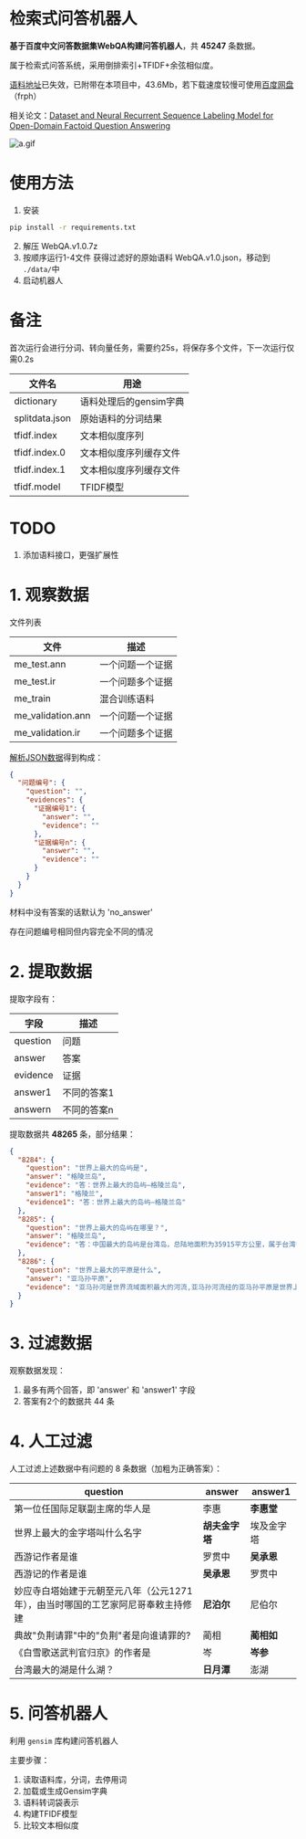 # 检索式问答机器人
**基于百度中文问答数据集WebQA构建问答机器人**，共 **45247** 条数据。

属于检索式问答系统，采用倒排索引+TFIDF+余弦相似度。

[语料地址](http://idl.baidu.com/WebQA.html)已失效，已附带在本项目中，43.6Mb，若下载速度较慢可使用[百度网盘](https://pan.baidu.com/s/1TKbyLOj1lRoFUa6mKl5sTw)（frph）

相关论文：[Dataset and Neural Recurrent Sequence Labeling Model for Open-Domain Factoid Question Answering](https://arxiv.org/abs/1607.06275)

![a.gif](https://i.loli.net/2020/07/20/JHS8yLPcGoszjKe.gif)

# 使用方法
1. 安装
```bash
pip install -r requirements.txt
```
2. 解压 WebQA.v1.0.7z
3. 按顺序运行1-4文件
获得过滤好的原始语料 WebQA.v1.0.json，移动到 `./data/`中
4. 启动机器人

# 备注
首次运行会进行分词、转向量任务，需要约25s，将保存多个文件，下一次运行仅需0.2s

|文件名|用途|
|--|--|
|dictionary|语料处理后的gensim字典|
|splitdata.json|原始语料的分词结果|
|tfidf.index|文本相似度序列|
|tfidf.index.0|文本相似度序列缓存文件|
|tfidf.index.1|文本相似度序列缓存文件|
|tfidf.model|TFIDF模型|

# TODO
1. 添加语料接口，更强扩展性



# 1. 观察数据

文件列表

|文件|描述|
|--|--|
|me_test.ann  |一个问题一个证据  |
|me_test.ir  |一个问题多个证据  |
|me_train  |混合训练语料  |
|me_validation.ann  | 一个问题一个证据 |
|me_validation.ir  |一个问题多个证据  |


[解析JSON数据](https://xercis.blog.csdn.net/article/details/107210644)得到构成：

```json
{
  "问题编号": {
    "question": "",
    "evidences": {
      "证据编号1": {
        "answer": "",
        "evidence": ""
      },
      "证据编号n": {
        "answer": "",
        "evidence": ""
      }
    }
  }
}
```

材料中没有答案的话默认为 'no_answer'


存在问题编号相同但内容完全不同的情况



# 2. 提取数据
提取字段有：

|字段|描述|
|--|--|
|question  |问题  |
|answer |答案  |
|evidence  |证据  |
|answer1 | 不同的答案1 |
|answern|不同的答案n  |

提取数据共 **48265** 条，部分结果：

```json
{
  "8284": {
    "question": "世界上最大的岛屿是",
    "answer": "格陵兰岛",
    "evidence": "答：世界上最大的岛屿—格陵兰岛",
    "answer1": "格陵兰",
    "evidence1": "答：世界上最大的岛屿—格陵兰岛"
  },
  "8285": {
    "question": "世界上最大的岛屿在哪里？",
    "answer": "格陵兰岛",
    "evidence": "答：中国最大的岛屿是台湾岛，总陆地面积为35915平方公里，属于台湾省；其次是海南岛，总陆地面积为32198平方公里，属于海南剩世界上最大的岛格陵兰岛（greenland）是世界最大岛，面积2,166,086平方公里(836,330平方哩)。在北美洲东北，北冰洋和大..."
  },
  "8286": {
    "question": "世界上最大的平原是什么",
    "answer": "亚马孙平原",
    "evidence": "亚马孙河是世界流域面积最大的河流,亚马孙河流经的亚马孙平原是世界上面积最大的平原."
  }
}
```


# 3. 过滤数据
观察数据发现：

1. 最多有两个回答，即 'answer' 和 'answer1' 字段
2. 答案有2个的数据共 44 条



# 4. 人工过滤

人工过滤上述数据中有问题的 8 条数据（加粗为正确答案）：

|question|answer|answer1|
|--|--|--|
|第一位任国际足联副主席的华人是|李惠|**李惠堂**|
|世界上最大的金字塔叫什么名字|**胡夫金字塔**|埃及金字塔|
|西游记作者是谁|罗贯中|**吴承恩**|
|西游记的作者是谁|**吴承恩**|罗贯中|
|妙应寺白塔始建于元朝至元八年（公元1271年），由当时哪国的工艺家阿尼哥奉敕主持修建|**尼泊尔**|尼伯尔|
|典故"负荆请罪"中的"负荆"者是向谁请罪的?|蔺相|**蔺相如**|
|《白雪歌送武判官归京》的作者是|岑|**岑参**|
|台湾最大的湖是什么湖？|**日月潭**|澎湖|


# 5. 问答机器人
利用 `gensim` 库构建问答机器人

主要步骤：
1. 读取语料库，分词，去停用词
2. 加载或生成Gensim字典
3. 语料转词袋表示
4. 构建TFIDF模型
5. 比较文本相似度